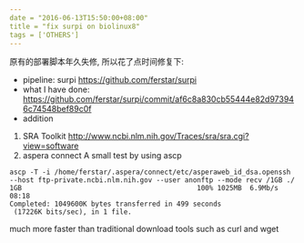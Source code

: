 ```yaml
---
date = "2016-06-13T15:50:00+08:00"
title = "fix surpi on biolinux8"
tags = ['OTHERS']
---
```


原有的部署脚本年久失修, 所以花了点时间修复下:
- pipeline: 
surpi <https://github.com/ferstar/surpi>
- what I have done: 
<https://github.com/ferstar/surpi/commit/af6c8a830cb55444e82d973946c74548bef89c0f>
- addition

1. SRA Toolkit
<http://www.ncbi.nlm.nih.gov/Traces/sra/sra.cgi?view=software>
2. aspera connect
A small test by using ascp
```
ascp -T -i /home/ferstar/.aspera/connect/etc/asperaweb_id_dsa.openssh --host ftp-private.ncbi.nlm.nih.gov --user anonftp --mode recv /1GB ./
1GB                                           100% 1025MB  6.9Mb/s    08:18    
Completed: 1049600K bytes transferred in 499 seconds
 (17226K bits/sec), in 1 file.
 ```
 much more faster than traditional download tools such as curl and wget